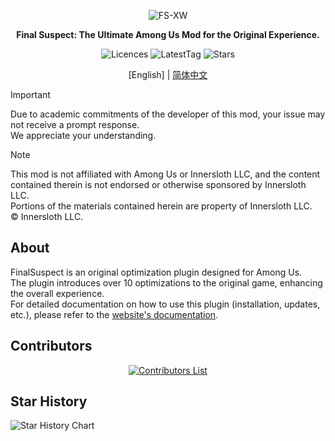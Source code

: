 <div align="center">

![FS-XW](Assets/LogoWithTeam.png)

**Final Suspect: The Ultimate Among Us Mod for the Original Experience.**

<img src="https://badgen.net/github/license/XtremeWave/FinalSuspect" alt="Licences">
<img src="https://badgen.net/github/tag/XtremeWave/FinalSuspect" alt="LatestTag">
<img src="https://badgen.net/github/stars/XtremeWave/FinalSuspect" alt="Stars">

[English] | [简体中文](README_zh.md)

</div>

> [!important]
> Due to academic commitments of the developer of this mod, your issue may not receive a prompt response.\
> We appreciate your understanding.

> [!NOTE]
> This mod is not affiliated with Among Us or Innersloth LLC, and the content contained therein is not endorsed or otherwise sponsored by Innersloth LLC.\
> Portions of the materials contained herein are property of Innersloth LLC. \
> © Innersloth LLC.

## About

FinalSuspect is an original optimization plugin designed for Among Us.\
The plugin introduces over 10 optimizations to the original game, enhancing the overall experience.\
For detailed documentation on how to use this plugin (installation, updates, etc.), please refer to the [website's documentation](https://www.xtreme.net.cn/docs/FS/en-us/guide/).

## Contributors

<div align="center">
  <a href="https://github.com/XtremeWave/FinalSuspect/graphs/contributors">
    <img src="https://contrib.rocks/image?repo=XtremeWave/FinalSuspect" alt="Contributors List">
  </a>
</div>

## Star History
![Star History Chart](https://api.star-history.com/svg?repos=XtremeWave/FinalSuspect&type=Date)
